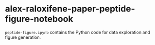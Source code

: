 # alex-raloxifene-paper-peptide-figure-notebook
`peptide-figure.ipynb` contains the Python code for data exploration and figure generation.
